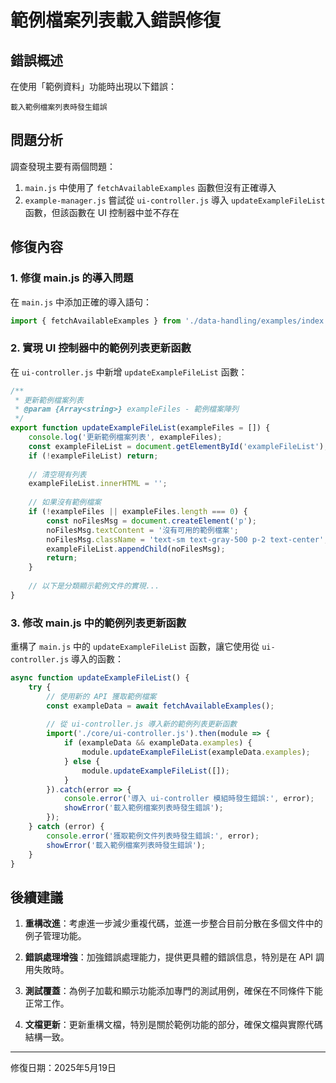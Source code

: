 # 範例檔案列表載入錯誤修復

## 錯誤概述

在使用「範例資料」功能時出現以下錯誤：
```
載入範例檔案列表時發生錯誤
```

## 問題分析

調查發現主要有兩個問題：

1. `main.js` 中使用了 `fetchAvailableExamples` 函數但沒有正確導入
2. `example-manager.js` 嘗試從 `ui-controller.js` 導入 `updateExampleFileList` 函數，但該函數在 UI 控制器中並不存在

## 修復內容

### 1. 修復 main.js 的導入問題

在 `main.js` 中添加正確的導入語句：

```javascript
import { fetchAvailableExamples } from './data-handling/examples/index.js';
```

### 2. 實現 UI 控制器中的範例列表更新函數

在 `ui-controller.js` 中新增 `updateExampleFileList` 函數：

```javascript
/**
 * 更新範例檔案列表
 * @param {Array<string>} exampleFiles - 範例檔案陣列
 */
export function updateExampleFileList(exampleFiles = []) {
    console.log('更新範例檔案列表', exampleFiles);
    const exampleFileList = document.getElementById('exampleFileList');
    if (!exampleFileList) return;
    
    // 清空現有列表
    exampleFileList.innerHTML = '';
    
    // 如果沒有範例檔案
    if (!exampleFiles || exampleFiles.length === 0) {
        const noFilesMsg = document.createElement('p');
        noFilesMsg.textContent = '沒有可用的範例檔案';
        noFilesMsg.className = 'text-sm text-gray-500 p-2 text-center';
        exampleFileList.appendChild(noFilesMsg);
        return;
    }
    
    // 以下是分類顯示範例文件的實現...
}
```

### 3. 修改 main.js 中的範例列表更新函數

重構了 `main.js` 中的 `updateExampleFileList` 函數，讓它使用從 `ui-controller.js` 導入的函數：

```javascript
async function updateExampleFileList() {
    try {
        // 使用新的 API 獲取範例檔案
        const exampleData = await fetchAvailableExamples();
        
        // 從 ui-controller.js 導入新的範例列表更新函數
        import('./core/ui-controller.js').then(module => {
            if (exampleData && exampleData.examples) {
                module.updateExampleFileList(exampleData.examples);
            } else {
                module.updateExampleFileList([]);
            }
        }).catch(error => {
            console.error('導入 ui-controller 模組時發生錯誤:', error);
            showError('載入範例檔案列表時發生錯誤');
        });
    } catch (error) {
        console.error('獲取範例文件列表時發生錯誤:', error);
        showError('載入範例檔案列表時發生錯誤');
    }
}
```

## 後續建議

1. **重構改進**：考慮進一步減少重複代碼，並進一步整合目前分散在多個文件中的例子管理功能。

2. **錯誤處理增強**：加強錯誤處理能力，提供更具體的錯誤信息，特別是在 API 調用失敗時。

3. **測試覆蓋**：為例子加載和顯示功能添加專門的測試用例，確保在不同條件下能正常工作。

4. **文檔更新**：更新重構文檔，特別是關於範例功能的部分，確保文檔與實際代碼結構一致。

---

修復日期：2025年5月19日
